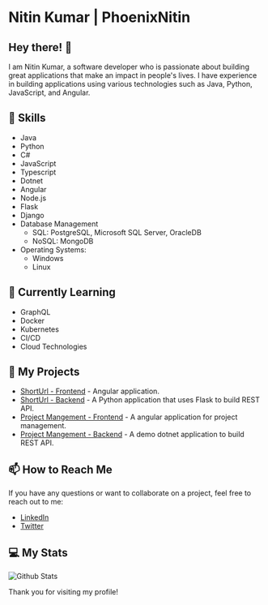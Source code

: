 # Nitin Kumar | PhoenixNitin

## Hey there! 👋

I am Nitin Kumar, a software developer who is passionate about building great applications that make an impact in people's lives. I have experience in building applications using various technologies such as Java, Python, JavaScript, and Angular.

## 🚀 Skills

- Java
- Python
- C#
- JavaScript
- Typescript
- Dotnet
- Angular
- Node.js
- Flask
- Django
- Database Management
  - SQL: PostgreSQL, Microsoft SQL Server, OracleDB
  - NoSQL: MongoDB
- Operating Systems:
  - Windows
  - Linux

## 🌱 Currently Learning

- GraphQL
- Docker
- Kubernetes
- CI/CD
- Cloud Technologies

## 🔭 My Projects

- [ShortUrl - Frontend](https://github.com/sg-engr-stream/frontend-angular) - Angular application.
- [ShortUrl - Backend](https://github.com/sg-engr-stream/backend-flask) - A Python application that uses Flask to build REST API.
- [Project Mangement - Frontend](https://github.com/gr8learning/ProjectManagementUI) - A angular application for project management.
- [Project Mangement - Backend](https://github.com/gr8learning/ProjectManagement) - A demo dotnet application to build REST API.

## 📫 How to Reach Me

If you have any questions or want to collaborate on a project, feel free to reach out to me:

- [LinkedIn](https://www.linkedin.com/in/nitinsharma/)
- [Twitter](https://twitter.com/phoenixnitin)

## 💻 My Stats

![Github Stats](https://github-readme-stats.vercel.app/api?username=phoenixnitin&show_icons=true&hide_border=true)

Thank you for visiting my profile!



<!--
**phoenixnitin/phoenixnitin** is a ✨ _special_ ✨ repository because its `README.md` (this file) appears on your GitHub profile.

Here are some ideas to get you started:

- 🔭 I’m currently working on ...
- 🌱 I’m currently learning ...
- 👯 I’m looking to collaborate on ...
- 🤔 I’m looking for help with ...
- 💬 Ask me about ...
- 📫 How to reach me: ...
- 😄 Pronouns: ...
- ⚡ Fun fact: ...
-->
